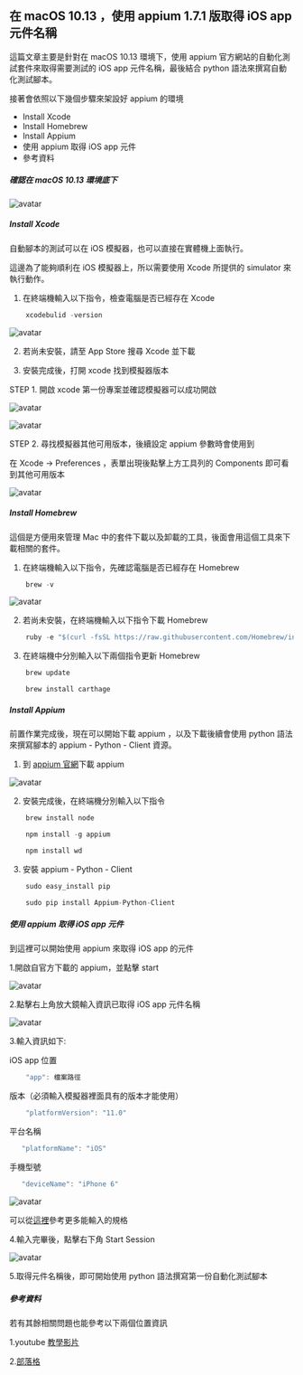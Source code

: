 ## 在 macOS 10.13 ，使用 appium 1.7.1 版取得  iOS app 元件名稱

這篇文章主要是針對在 macOS 10.13 環境下，使用 appium 官方網站的自動化測試套件來取得需要測試的 iOS app 元件名稱，最後結合 python 語法來撰寫自動化測試腳本。


 接著會依照以下幾個步驟來架設好 appium 的環境

 * Install Xcode
 * Install Homebrew
 * Install Appium
 * 使用 appium 取得 iOS app 元件
 * 參考資料

##### 確認在 macOS 10.13 環境底下

![avatar](https://i.imgur.com/xkygLQN.png)

##### Install Xcode

自動腳本的測試可以在 iOS 模擬器，也可以直接在實體機上面執行。

這邊為了能夠順利在 iOS 模擬器上，所以需要使用 Xcode 所提供的 simulator 來執行動作。

1. 在終端機輸入以下指令，檢查電腦是否已經存在 Xcode
```javascript
    xcodebulid -version
```

![avatar](https://i.imgur.com/Yu8ddRo.png)

2. 若尚未安裝，請至 App Store 搜尋 Xcode 並下載


3. 安裝完成後，打開 xcode 找到模擬器版本

STEP 1. 開啟 xcode 第一份專案並確認模擬器可以成功開啟

![avatar](https://i.imgur.com/VPIlswI.png)

![avatar](https://i.imgur.com/TNtVWA9.png)

STEP 2. 尋找模擬器其他可用版本，後續設定 appium 參數時會使用到

在 Xcode -> Preferences ，表單出現後點擊上方工具列的 Components 即可看到其他可用版本

![avatar](https://i.imgur.com/mvGEqsG.png)

##### Install Homebrew

這個是方便用來管理 Mac 中的套件下載以及卸載的工具，後面會用這個工具來下載相關的套件。

1. 在終端機輸入以下指令，先確認電腦是否已經存在 Homebrew
```javascript
    brew -v
```
![avatar](https://i.imgur.com/Ql7mwrn.png)

2. 若尚未安裝，在終端機輸入以下指令下載 Homebrew
```javascript
    ruby -e "$(curl -fsSL https://raw.githubusercontent.com/Homebrew/install/master/install)"
```

3. 在終端機中分別輸入以下兩個指令更新 Homebrew
```javascript
    brew update
```
```javascript
    brew install carthage
```
##### Install Appium

前置作業完成後，現在可以開始下載 appium ，以及下載後續會使用 python 語法來撰寫腳本的 appium - Python - Client 資源。

1. 到 [appium 官網](http://appium.io/)下載 appium

![avatar](https://i.imgur.com/8BNRuQM.png)

2. 安裝完成後，在終端機分別輸入以下指令
```javascript
    brew install node
```
```javascript
    npm install -g appium
```
```javascript
    npm install wd
```
3. 安裝 appium - Python - Client
```javascript
    sudo easy_install pip
```
```javascript
    sudo pip install Appium-Python-Client
```

##### 使用 appium 取得 iOS app 元件

到這裡可以開始使用 appium 來取得 iOS app 的元件

1.開啟自官方下載的 appium，並點擊 start

![avatar](https://i.imgur.com/nobxzix.png)

2.點擊右上角放大鏡輸入資訊已取得 iOS app 元件名稱

![avatar](https://i.imgur.com/KJGClSm.png)

3.輸入資訊如下:

iOS app 位置
```javascript
    "app": 檔案路徑
```
版本（必須輸入模擬器裡面具有的版本才能使用）
```javascript
    "platformVersion": "11.0"
```
平台名稱
```javascript
   "platformName": "iOS"
```
手機型號
```javascript
   "deviceName": "iPhone 6"
```

![avatar](https://i.imgur.com/scY3UuY.png)

可以從[這裡](https://github.com/appium/appium/blob/master/docs/en/writing-running-appium/caps.md)參考更多能輸入的規格

4.輸入完畢後，點擊右下角 Start Session

![avatar](https://i.imgur.com/v5STwkB.png)

5.取得元件名稱後，即可開始使用 python 語法撰寫第一份自動化測試腳本




##### 參考資料
若有其餘相關問題也能參考以下兩個位置資訊

1.youtube [教學影片](https://www.youtube.com/watch?v=IKOXr095jtM)

2.[部落格](https://tracydeng.github.io/2017/02/appium-install/)
